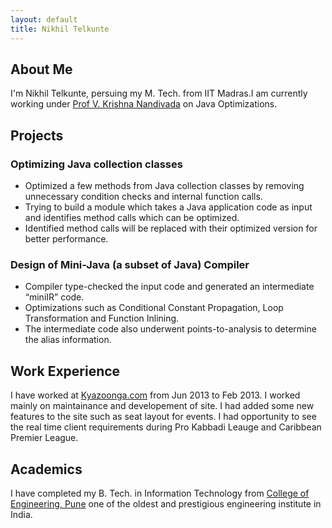 ```yaml
---
layout: default
title: Nikhil Telkunte
---
```

## About Me
I'm Nikhil Telkunte, persuing my M. Tech. from IIT Madras.I am currently working under [Prof V. Krishna Nandivada](http://www.cse.iitm.ac.in/~krishna/) on Java Optimizations. 

## Projects
### Optimizing Java collection classes
- Optimized a few methods from Java collection classes by removing unnecessary condition checks and internal function
calls.
- Trying to build a module which takes a Java application code as input and identifies method calls which can be
optimized.
- Identified method calls will be replaced with their optimized version for better performance.

### Design of Mini-Java (a subset of Java) Compiler
- Compiler type-checked the input code and generated an intermediate “miniIR” code.
- Optimizations such as Conditional Constant Propagation, Loop Transformation and Function Inlining.
- The intermediate code also underwent points-to-analysis to determine the alias information.

## Work Experience
I have worked at [Kyazoonga.com](http://www.kyazoonga.com/) from Jun 2013 to Feb 2013. I worked mainly on maintainance and
developement of site. I had added some new features to the site such as seat layout for events. I had opportunity to see the real time client requirements during Pro Kabbadi Leauge and Caribbean Premier League. 

## Academics
I have completed my B. Tech. in Information Technology from [College of Engineering, Pune](http://www.coep.org.in/about/history) one of the oldest and prestigious engineering institute in India.
